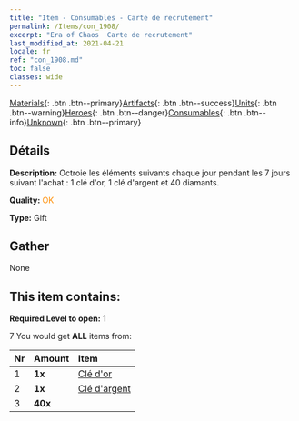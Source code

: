 ```yaml
---
title: "Item - Consumables - Carte de recrutement"
permalink: /Items/con_1908/
excerpt: "Era of Chaos  Carte de recrutement"
last_modified_at: 2021-04-21
locale: fr
ref: "con_1908.md"
toc: false
classes: wide
---
```

 [Materials](/fr/Items/){: .btn .btn--primary}[Artifacts](/fr/Items/Artifacts/){: .btn .btn--success}[Units](/fr/Items/Units/){: .btn .btn--warning}[Heroes](/fr/Items/Heroes/){: .btn .btn--danger}[Consumables](/fr/Items/Consumables/){: .btn .btn--info}[Unknown](/fr/Items/Unknown/){: .btn .btn--primary}

## Détails
 **Description:** Octroie les éléments suivants chaque jour pendant les 7 jours suivant l'achat : 1 clé d'or, 1 clé d'argent et 40 diamants.

 **Quality:** <span style="color: #FF8C00">OK</span>

 **Type:** Gift

## Gather

  None

## This item contains:

 **Required Level to open:** 1

 7 You would get **ALL** items  from:

  | Nr | Amount |     Item    |
  |:---|:-------|:------------|
  | 1 |  **1x** | [Clé d'or](/fr/Items/con_783/) |  | 
  | 2 |  **1x** | [Clé d'argent](/fr/Items/con_693/) |  | 
  | 3 |  **40x** | <i class="fas fa-gem"/> |  | 
